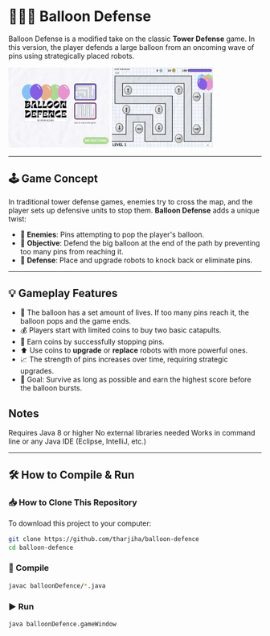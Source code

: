 # 🎈🎈🎈 Balloon Defense

Balloon Defense is a modified take on the classic **Tower Defense** game. In this version, the player defends a large balloon from an oncoming wave of pins using strategically placed robots.

<img src="images/homescreen.png" alt="Home Screenshot" width="40%" />
<img src="images/map.png" alt="Game Screenshot" width="40%" />

---

## 🕹️ Game Concept

In traditional tower defense games, enemies try to cross the map, and the player sets up defensive units to stop them. **Balloon Defense** adds a unique twist:

- 🧨 **Enemies**: Pins attempting to pop the player's balloon.
- 🎯 **Objective**: Defend the big balloon at the end of the path by preventing too many pins from reaching it.
- 🏹 **Defense**: Place and upgrade robots to knock back or eliminate pins.

---

## 💡 Gameplay Features

- 🎈 The balloon has a set amount of lives. If too many pins reach it, the balloon pops and the game ends.
- 💰 Players start with limited coins to buy two basic catapults.
- 💸 Earn coins by successfully stopping pins.
- ⬆️ Use coins to **upgrade** or **replace** robots with more powerful ones.
- 📈 The strength of pins increases over time, requiring strategic upgrades.
- 🎯 Goal: Survive as long as possible and earn the highest score before the balloon bursts.

## Notes
Requires Java 8 or higher
No external libraries needed
Works in command line or any Java IDE (Eclipse, IntelliJ, etc.)

---
## 🛠️ How to Compile & Run

### 📥 How to Clone This Repository
To download this project to your computer:

```bash
git clone https://github.com/tharjiha/balloon-defence
cd balloon-defence
```    

### 🧾 Compile
```bash
javac balloonDefence/*.java
```

### ▶️ Run
```bash
java balloonDefence.gameWindow
```
